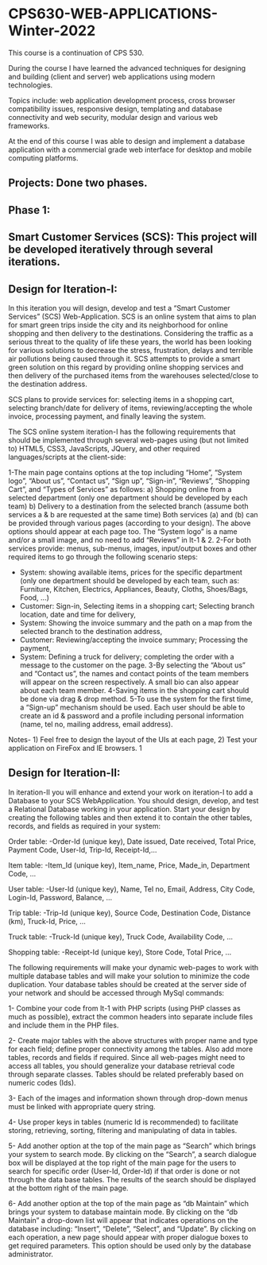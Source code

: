 # CPS630-WEB-APPLICATIONS-Winter-2022
This course is a continuation of CPS 530. 

During the course I have learned the advanced techniques for designing and building (client and server) web applications using modern technologies. 

Topics include: web application development process, cross browser compatibility issues, responsive design, templating and database connectivity and web security, modular design and various web frameworks.

At the end of this course I was able to design and implement a database application with a commercial grade web
interface for desktop and mobile computing platforms.

## Projects: Done two phases.
## Phase 1:

## Smart Customer Services (SCS): This project will be developed iteratively through several iterations.

## Design for Iteration-I:

In this iteration you will design, develop and test a “Smart Customer Services” (SCS) Web-Application. SCS is an online
system that aims to plan for smart green trips inside the city and its neighborhood for online shopping and then delivery
to the destinations. Considering the traffic as a serious threat to the quality of life these years, the world has been looking
for various solutions to decrease the stress, frustration, delays and terrible air pollutions being caused through it. SCS
attempts to provide a smart green solution on this regard by providing online shopping services and then delivery of the
purchased items from the warehouses selected/close to the destination address.

SCS plans to provide services for: selecting items in a shopping cart, selecting branch/date for delivery of items,
reviewing/accepting the whole invoice, processing payment, and finally leaving the system.

The SCS online system iteration-I has the following requirements that should be implemented through several web-pages
using (but not limited to) HTML5, CSS3, JavaScripts, JQuery, and other required languages/scripts at the client-side:

1-The main page contains options at the top including “Home”, “System logo”, “About us”, “Contact us”, “Sign up”,
“Sign-in”, “Reviews”, “Shopping Cart”, and “Types of Services” as follows:
a) Shopping online from a selected department (only one department should be developed by each team)
b) Delivery to a destination from the selected branch (assume both services a & b are requested at the same time)
Both services (a) and (b) can be provided through various pages (according to your design). The above options should
appear at each page too. The “System logo” is a name and/or a small image, and no need to add “Reviews” in It-1 & 2.
2-For both services provide: menus, sub-menus, images, input/output boxes and other required items to go through the
following scenario steps:
- System: showing available items, prices for the specific department (only one department should be developed by
each team, such as: Furniture, Kitchen, Electrics, Appliances, Beauty, Cloths, Shoes/Bags, Food, ...)
- Customer: Sign-in, Selecting items in a shopping cart; Selecting branch location, date and time for delivery,
- System: Showing the invoice summary and the path on a map from the selected branch to the destination address,
- Customer: Reviewing/accepting the invoice summary; Processing the payment,
- System: Defining a truck for delivery; completing the order with a message to the customer on the page.
3-By selecting the “About us” and “Contact us”, the names and contact points of the team members will appear on
the screen respectively. A small bio can also appear about each team member.
4-Saving items in the shopping cart should be done via drag & drop method.
5-To use the system for the first time, a “Sign-up” mechanism should be used. Each user should be able to create an
id & password and a profile including personal information (name, tel no, mailing address, email address).

Notes- 1) Feel free to design the layout of the UIs at each page, 2) Test your application on FireFox and IE browsers.
1

## Design for Iteration-II:

In iteration-II you will enhance and extend your work on iteration-I to add a Database to your SCS WebApplication. You should design, develop, and test a Relational Database working in your application. Start your design by creating the following tables and then extend it to contain the other tables, records, and fields as required in your system:

Order table:
-Order-Id (unique key), Date issued, Date received, Total Price, Payment Code, User-Id, Trip-Id, Receipt-Id,…

Item table:
-Item_Id (unique key), Item_name, Price, Made_in, Department Code, …

User table:
-User-Id (unique key), Name, Tel no, Email, Address, City Code, Login-Id, Password, Balance, …

Trip table:
-Trip-Id (unique key), Source Code, Destination Code, Distance (km), Truck-Id, Price, …

Truck table:
-Truck-Id (unique key), Truck Code, Availability Code, …

Shopping table:
-Receipt-Id (unique key), Store Code, Total Price, …

The following requirements will make your dynamic web-pages to work with multiple database tables and will
make your solution to minimize the code duplication. Your database tables should be created at the server side of
your network and should be accessed through MySql commands:

1- Combine your code from It-1 with PHP scripts (using PHP classes as much as possible), extract the common
headers into separate include files and include them in the PHP files.

2- Create major tables with the above structures with proper name and type for each field; define proper
connectivity among the tables. Also add more tables, records and fields if required. Since all web-pages might
need to access all tables, you should generalize your database retrieval code through separate classes. Tables
should be related preferably based on numeric codes (Ids).

3- Each of the images and information shown through drop-down menus must be linked with appropriate query
string.

4- Use proper keys in tables (numeric Id is recommended) to facilitate storing, retrieving, sorting, filtering and
manipulating of data in tables.

5- Add another option at the top of the main page as “Search” which brings your system to search mode. By
clicking on the “Search”, a search dialogue box will be displayed at the top right of the main page for the users to
search for specific order (User-Id, Order-Id) if that order is done or not through the data base tables. The results
of the search should be displayed at the bottom right of the main page.

6- Add another option at the top of the main page as “db Maintain” which brings your system to database maintain
mode. By clicking on the “db Maintain” a drop-down list will appear that indicates operations on the database
including: “Insert”, “Delete”, “Select”, and “Update”. By clicking on each operation, a new page should appear
with proper dialogue boxes to get required parameters. This option should be used only by the database administrator.


